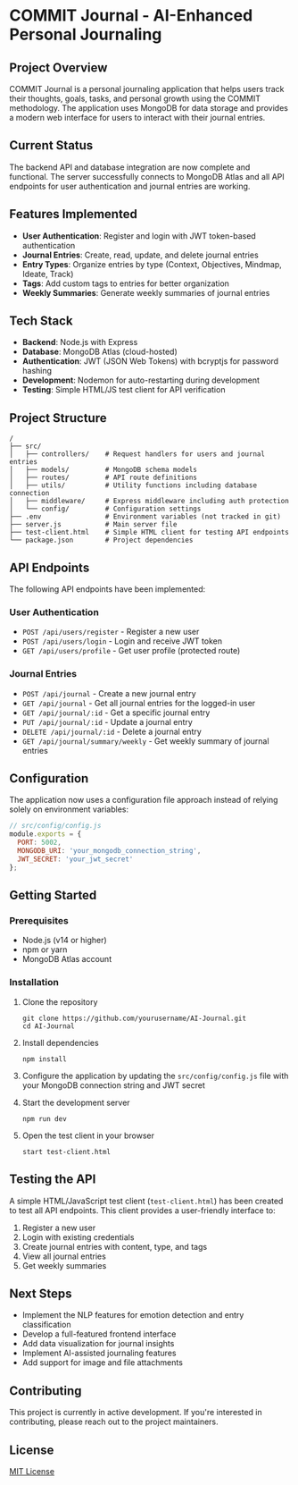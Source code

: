 # COMMIT Journal - AI-Enhanced Personal Journaling

## Project Overview
COMMIT Journal is a personal journaling application that helps users track their thoughts, goals, tasks, and personal growth using the COMMIT methodology. The application uses MongoDB for data storage and provides a modern web interface for users to interact with their journal entries.

## Current Status
The backend API and database integration are now complete and functional. The server successfully connects to MongoDB Atlas and all API endpoints for user authentication and journal entries are working.

## Features Implemented
- **User Authentication**: Register and login with JWT token-based authentication
- **Journal Entries**: Create, read, update, and delete journal entries
- **Entry Types**: Organize entries by type (Context, Objectives, Mindmap, Ideate, Track)
- **Tags**: Add custom tags to entries for better organization
- **Weekly Summaries**: Generate weekly summaries of journal entries

## Tech Stack
- **Backend**: Node.js with Express
- **Database**: MongoDB Atlas (cloud-hosted)
- **Authentication**: JWT (JSON Web Tokens) with bcryptjs for password hashing
- **Development**: Nodemon for auto-restarting during development
- **Testing**: Simple HTML/JS test client for API verification

## Project Structure
```
/
├── src/
│   ├── controllers/    # Request handlers for users and journal entries
│   ├── models/         # MongoDB schema models
│   ├── routes/         # API route definitions
│   ├── utils/          # Utility functions including database connection
│   ├── middleware/     # Express middleware including auth protection
│   └── config/         # Configuration settings
├── .env                # Environment variables (not tracked in git)
├── server.js           # Main server file
├── test-client.html    # Simple HTML client for testing API endpoints
└── package.json        # Project dependencies
```

## API Endpoints
The following API endpoints have been implemented:

### User Authentication
- `POST /api/users/register` - Register a new user
- `POST /api/users/login` - Login and receive JWT token
- `GET /api/users/profile` - Get user profile (protected route)

### Journal Entries
- `POST /api/journal` - Create a new journal entry
- `GET /api/journal` - Get all journal entries for the logged-in user
- `GET /api/journal/:id` - Get a specific journal entry
- `PUT /api/journal/:id` - Update a journal entry
- `DELETE /api/journal/:id` - Delete a journal entry
- `GET /api/journal/summary/weekly` - Get weekly summary of journal entries

## Configuration
The application now uses a configuration file approach instead of relying solely on environment variables:

```javascript
// src/config/config.js
module.exports = {
  PORT: 5002,
  MONGODB_URI: 'your_mongodb_connection_string',
  JWT_SECRET: 'your_jwt_secret'
};
```

## Getting Started

### Prerequisites
- Node.js (v14 or higher)
- npm or yarn
- MongoDB Atlas account

### Installation
1. Clone the repository
   ```
   git clone https://github.com/yourusername/AI-Journal.git
   cd AI-Journal
   ```

2. Install dependencies
   ```
   npm install
   ```

3. Configure the application by updating the `src/config/config.js` file with your MongoDB connection string and JWT secret

4. Start the development server
   ```
   npm run dev
   ```

5. Open the test client in your browser
   ```
   start test-client.html
   ```

## Testing the API
A simple HTML/JavaScript test client (`test-client.html`) has been created to test all API endpoints. This client provides a user-friendly interface to:

1. Register a new user
2. Login with existing credentials
3. Create journal entries with content, type, and tags
4. View all journal entries
5. Get weekly summaries

## Next Steps
- Implement the NLP features for emotion detection and entry classification
- Develop a full-featured frontend interface
- Add data visualization for journal insights
- Implement AI-assisted journaling features
- Add support for image and file attachments

## Contributing
This project is currently in active development. If you're interested in contributing, please reach out to the project maintainers.

## License
[MIT License](LICENSE)
